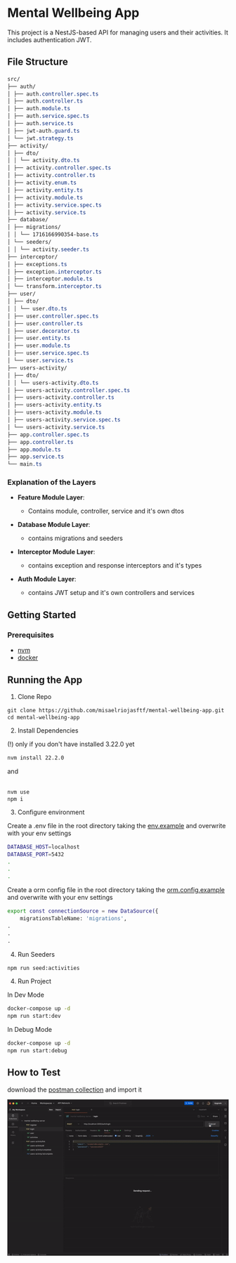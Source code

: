 # Mental Wellbeing App

This project is a NestJS-based API for managing users and their activities. It includes authentication JWT.

## File Structure

```css
src/
├── auth/
│ ├── auth.controller.spec.ts
│ ├── auth.controller.ts
│ ├── auth.module.ts
│ ├── auth.service.spec.ts
│ ├── auth.service.ts
│ ├── jwt-auth.guard.ts
│ └── jwt.strategy.ts
├── activity/
│ ├── dto/
│ │ └── activity.dto.ts
│ ├── activity.controller.spec.ts
│ ├── activity.controller.ts
│ ├── activity.enum.ts
│ ├── activity.entity.ts
│ ├── activity.module.ts
│ ├── activity.service.spec.ts
│ ├── activity.service.ts
├── database/
│ ├── migrations/
│ │ └── 1716166990354-base.ts
│ └── seeders/
│ │ └── activity.seeder.ts
├── interceptor/
│ ├── exceptions.ts
│ ├── exception.interceptor.ts
│ ├── interceptor.module.ts
│ └── transform.interceptor.ts
├── user/
│ ├── dto/
│ │ └── user.dto.ts
│ ├── user.controller.spec.ts
│ ├── user.controller.ts
│ ├── user.decorator.ts
│ ├── user.entity.ts
│ ├── user.module.ts
│ ├── user.service.spec.ts
│ └── user.service.ts
├── users-activity/
│ ├── dto/
│ │ └── users-activity.dto.ts
│ ├── users-activity.controller.spec.ts
│ ├── users-activity.controller.ts
│ ├── users-activity.entity.ts
│ ├── users-activity.module.ts
│ ├── users-activity.service.spec.ts
│ └── users-activity.service.ts
├── app.controller.spec.ts
├── app.controller.ts
├── app.module.ts
├── app.service.ts
└── main.ts
```

### Explanation of the Layers

- **Feature Module Layer**:
   - Contains module, controller, service and it's own dtos

- **Database Module Layer**:
   - contains migrations and seeders 

- **Interceptor Module Layer**:
   - contains exception and response interceptors and it's types  

- **Auth Module Layer**:
   - contains JWT setup and it's own controllers and services

## Getting Started

### Prerequisites

- [nvm](https://github.com/nvm-sh/nvm)
- [docker](https://docs.docker.com/engine/install/)

## Running the App

1. Clone Repo

```fish
git clone https://github.com/misaelriojasftf/mental-wellbeing-app.git
cd mental-wellbeing-app
```

2. Install Dependencies

(!) only if you don't have installed 3.22.0 yet

```bash
nvm install 22.2.0
```

and

```fish

nvm use
npm i 
```

3. Configure environment

Create a .env file in the root directory taking the [env.example](/.env.example) and overwrite with your env settings

```bash
DATABASE_HOST=localhost
DATABASE_PORT=5432
.
.
.

```

Create a orm config file in the root directory taking the [orm.config.example](/orm.config.example.ts) and overwrite with your env settings

```bash
export const connectionSource = new DataSource({
    migrationsTableName: 'migrations',
.
.
.

```

4. Run Seeders

```bash
npm run seed:activities
```

4. Run Project

In Dev Mode
```bash
docker-compose up -d
npm run start:dev
```

In Debug Mode
```bash
docker-compose up -d
npm run start:debug
```

## How to Test

download the [postman collection](/docs/mental-wellbeing-app.postman_collection.json) and import it

![gif](./docs/show_run_postman.gif)
